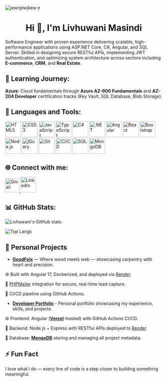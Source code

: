 ![jewnjewjkew e](https://github.com/user-attachments/assets/305c65d4-1bc3-49cb-9343-41df149362db)



<h1 align="center">Hi 👋, I'm Livhuwani Masindi</h1>
Software Engineer with proven experience delivering scalable, high-performance applications using ASP.NET Core, C#, Angular, and SQL Server. Skilled in designing secure RESTful APIs, implementing JWT authentication, and optimizing system architecture across sectors including <strong>E-commerce</strong>, <strong>CRM</strong>, and <strong>Real Estate</strong>.

## 🌱 Learning Journey:

**Azure**: Cloud fundamentals through **Azure AZ-900 Fundamentals** and **AZ-204 Developer** certification tracks (Key Vault, SQL Database, Blob Storage).

## 🔗 Languages and Tools:
<p align="left">
  <!-- Markup & Styling -->
  <img src="https://cdn.jsdelivr.net/gh/devicons/devicon/icons/html5/html5-original.svg"       alt="HTML5" height="50"/>
  <img src="https://cdn.jsdelivr.net/gh/devicons/devicon/icons/css3/css3-original.svg"         alt="CSS3"  height="50"/>
  
  <!-- Scripting & Programming -->
  <img src="https://cdn.jsdelivr.net/gh/devicons/devicon/icons/javascript/javascript-original.svg" alt="JavaScript"  height="50"/>
  <img src="https://cdn.jsdelivr.net/gh/devicons/devicon/icons/typescript/typescript-original.svg" alt="TypeScript"  height="50"/>
  <img src="https://cdn.jsdelivr.net/gh/devicons/devicon/icons/csharp/csharp-original.svg"         alt="C#"          height="50"/>
  
  <!-- Frameworks / Libraries -->
  <img src="https://cdn.jsdelivr.net/gh/devicons/devicon/icons/dotnetcore/dotnetcore-original.svg" alt=".NET"        height="50"/>
  <img src="https://cdn.jsdelivr.net/gh/devicons/devicon/icons/angularjs/angularjs-original.svg"   alt="Angular"     height="50"/>
  <img src="https://cdn.jsdelivr.net/gh/devicons/devicon/icons/react/react-original.svg"           alt="React"       height="50"/>
  <img src="https://cdn.jsdelivr.net/gh/devicons/devicon/icons/bootstrap/bootstrap-original.svg"   alt="Bootstrap"   height="50"/>
  <img src="https://cdn.jsdelivr.net/gh/devicons/devicon/icons/nodejs/nodejs-original.svg"         alt="Node.js"     height="50"/>
  <img src="https://cdn.jsdelivr.net/gh/devicons/devicon/icons/jquery/jquery-original.svg"         alt="jQuery"      height="50"/>
  
  <!-- Dev Tools -->
  <img src="https://cdn.jsdelivr.net/gh/devicons/devicon/icons/git/git-original.svg"               alt="Git"         height="50"/>
  <img src="https://cdn.jsdelivr.net/gh/devicons/devicon/icons/githubactions/githubactions-original.svg" alt="CI/CD" height="50"/>
  
  <!-- Databases -->
  <img src="https://cdn.jsdelivr.net/gh/devicons/devicon/icons/mysql/mysql-original-wordmark.svg"  alt="SQL"         height="50"/>
  <img src="https://cdn.jsdelivr.net/gh/devicons/devicon/icons/mongodb/mongodb-original.svg"       alt="MongoDB"     height="50"/>
</p>

## 🌐 Connect with me:

<p align="left">
  <!-- Gmail (2020 multi‑color logo) -->
  <a href="mailto:lkmasindi1208@gmail.com" target="_blank">
  <img src="https://commons.wikimedia.org/wiki/Special:Redirect/file/Gmail_icon_(2020).svg" alt="Gmail" height="45"/>
</a>
  <!-- LinkedIn -->
  <a href="https://www.linkedin.com/in/livhuwani-masindi-57959a226" target="_blank">
    <img src="https://cdn.jsdelivr.net/gh/devicons/devicon/icons/linkedin/linkedin-original.svg" alt="LinkedIn" height="50"/>
  </a>
</p>

## 📊 GitHub Stats:

![Livhuwani's GitHub stats](https://github-readme-stats.vercel.app/api?username=Livhuwani9308&show_icons=true&theme=radical)

![Top Langs](https://github-readme-stats.vercel.app/api/top-langs/?username=Livhuwani9308&layout=compact&langs_count=8)

## 🚀 Personal Projects

- **[GoodFolx](https://wwww.goodfolx.co.za)** — Where wood meets web — showcasing carpentry with heart and precision.  

⚙️ Built with Angular 17, Dockerized, and deployed via [Render](https://render.com).

📱 [PHPMailer](https://github.com/PHPMailer/PHPMailer) integration for secure, real-time lead capture.

🚀 CI/CD pipeline using GitHub Actions.

- **[Developer Portfolio](https://livhuwani-dev-portfolio.vercel.app)** - Personal portfolio showcasing my experience, skills, and projects.

⚙️ Frontend: Angular (**[Vercel](https://vercel.com)**-hosted) with GitHub Actions CI/CD.

📱 Backend: Node.js + Express with RESTful APIs deployed to [Render](https://render.com)

🚀 Database: **[MongoDB](https://www.mongodb.com)** storing and managing all project metadata.



## ⚡ Fun Fact

I love what I do — every line of code is a step closer to building something meaningful.

